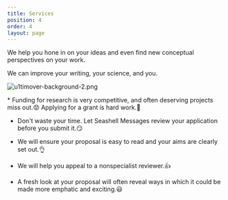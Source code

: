 ```yaml
---
title: Services
position: 4
order: 4
layout: page
---
```


We help you hone in on your ideas and even find new conceptual perspectives on your work.

We can improve your writing, your science, and you.

![u1timover-background-2.png](/uploads/u1timover-background-2.png)

\* Funding for research is very competitive, and often deserving projects miss out.😟 Applying for a grant is hard work.🧐

* Don't waste your time. Let Seashell Messages review your application before you submit it.😏

* We will ensure your proposal is easy to read and your aims are clearly set out.👌

* We will help you appeal to a nonspecialist reviewer.👍

* A fresh look at your proposal will often reveal ways in which it could be made more emphatic and exciting.😃
